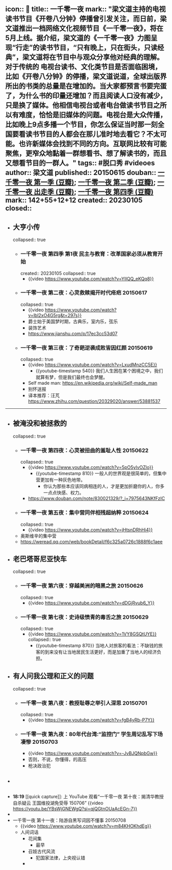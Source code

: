 icon:: 🎥
title:: 一千零一夜
mark:: "梁文道主持的电视读书节目《开卷八分钟》停播曾引发关注，而日前，梁文道推出一档网络文化视频节目《一千零一夜》，将在5月上线。据介绍，梁文道的《一千零一夜》力图呈现“行走”的读书节目，“只有晚上，只在街头，只读经典”，梁文道将在节目中与观众分享他对经典的理解。对于传统的 电视台读书、文化类节目是否面临困境，比如《开卷八分钟》的停播，梁文道说道，全球出版界所出的书类的总量是在增加的。当大家都预言书要完蛋了，为什么书的印量还增加？而且阅读人口没有减少，只是换了媒体。他相信电视台或者电台做读书节目之所以有难度，恰恰是旧媒体的问题。电视台是大众传播，比如晚上9点多播一个节目，你怎么保证当时那一刻全国要看读书节目的人都会在那儿准时地去看它？不太可能。也许新媒体会找到不同的方向。互联网比较有可能聚焦，更窄众地黏着一群想看书、想了解读书的，而且又想看节目的一群人。"
tags:: #脱口秀 #videoes
author:: 梁文道
published:: 20150615
douban:: [一千零一夜 第一季 (豆瓣)](https://movie.douban.com/subject/26314530/); [一千零一夜 第二季 (豆瓣)](https://movie.douban.com/subject/26936441/); [一千零一夜 出走季 (豆瓣)](https://movie.douban.com/subject/27612590/); [一千零一夜 第四季 (豆瓣)](https://movie.douban.com/subject/33395140/)
mark:: 142+55+12+12
created:: 20230105
closed::
-
- ## 大亨小传
  collapsed:: true
  - ### 一千零一夜 第四季 第1夜 民主与教育：改革国家必须从教育开始
    created:: 20230105
    collapsed:: true
    - {{video https://www.youtube.com/watch?v=YIIQQ_eKQq8}}
  - ### 一千零一夜 第二夜：心灵救赎揭开时代疮疤 20150617
    collapsed:: true
    - {{video https://www.youtube.com/watch?v=lbl2xO4G5rg&t=297s}}
    - 爵士始于美国梦时期，古典乐，室内乐，弦乐
    - 装饰艺术
    - https://www.jianshu.com/p/17ec3cc53d07
  - ### 一千零一夜 第三夜：了奇葩逆袭成败皆因红颜 20150619
    collapsed:: true
    - {{video https://www.youtube.com/watch?v=LxudMnzCC5E}}
      - {{youtube-timestamp 540}} 我们人生困在某个困境之中，我们就算有梦，但是我们最终也会梦醒。
    - Self made man: https://en.wikipedia.org/wiki/Self-made_man
    - 别怀送报
    - 译本推荐：汪芃 https://www.zhihu.com/question/20329020/answer/53881537
- ---
- ## 被淹没和被拯救的
  collapsed:: true
  - ### 一千零一夜 第四夜：心灵被扭曲的羞耻人性 20150622
    collapsed:: true
    - {{video https://www.youtube.com/watch?v=5pO5ylvOZlo}}
      - {{youtube-timestamp 810}} 一般人的世界观是很简单的，但集中营更加有一种灰色地带。
        - 你认为那些本应该同病相连的人，才是更加折磨你的人，你多一点点快感、权力。
    - https://www.douban.com/note/830021329/?_i=7975643NKfFzIC
  - ### 一千零一夜 第五夜：集中营同伴相残超纳粹 20150624
    collapsed:: true
    - {{video https://www.youtube.com/watch?v=jHtsnDRhHi4}}
  - 奥斯维辛的集中营
  - https://weread.qq.com/web/bookDetail/f6c325a0726c1888f6c1aee
- ## 老巴塔哥尼亚快车
  collapsed:: true
  - ### 一千零一夜 第六夜：穿越美洲的暗黑之旅 20150626
    collapsed:: true
    - {{video https://www.youtube.com/watch?v=dDGjRvub6_Y}}
  - ### 一千零一夜 第七夜：史诗级愤青的毒舌之旅 20150629
    collapsed:: true
    - {{video https://www.youtube.com/watch?v=1VY8GSQtUYE}}
      collapsed:: true
      - {{youtube-timestamp 870}} 当地人对旅客的看法：不缺钱的旅客的到来没有让当地居民生活更好，而是加重了当地人的经济负担。
- ## 有人问我公理和正义的问题
  collapsed:: true
  - ### 一千零一夜 第八夜：教授耻辱之举引人深思 20150701
    collapsed:: true
    - {{video https://www.youtube.com/watch?v=fgB4yRb-P7Y}}
  - ### 一千零一夜 第九夜：80年代台湾:“监控门” 学生周记乱写下场凄惨 20150703
    - {{video https://www.youtube.com/watch?v=-JvBJQNpbGw}}
    - 否则，不说，你懂得，的高压
    - 枪决政治犯
- ##
- **18:19** [[quick capture]]:  上 YouTube 观看“一千零一夜 第十夜：揭清华教授自杀疑云 王国维投湖免受辱 150706” {{video https://youtu.be/YBsWjGNEWgQ?si=qjQGtnOUaAcEGn-7}}
-
- 一千零一夜 第十一夜：陆游自黑写词因不懂事 20150708
  - {{video https://www.youtube.com/watch?v=m84KHOKhdEg}}
  - 人间词话
    - 花间集
      - 最早
    - 召妓古代风流
      - 犯国家法律，上央视认错
    -
